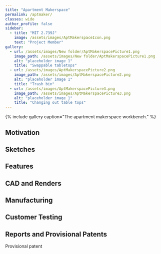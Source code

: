 ```yaml
---
title: "Apartment Makerspace"
permalink: /aptmaker/
classes: wide
author_profile: false
sidebar:
  - title: "MIT 2.739J"
    image: /assets/images/AptMakerspaceIcon.png
    text: "Project Member"
gallery:
  - url: /assets/images/New folder/AptMakerspacePicture1.png
    image_path: /assets/images/New folder/AptMakerspacePicture1.png
    alt: "placeholder image 1"
    title: "Swappable tabletops"
  - url: /assets/images/AptMakerspacePicture2.png
    image_path: /assets/images/AptMakerspacePicture2.png
    alt: "placeholder image 1"
    title: "Trash bin"
  - url: /assets/images/AptMakerspacePicture3.png
    image_path: /assets/images/AptMakerspacePicture3.png
    alt: "placeholder image 1"
    title: "Changing out table tops"
---
```


{% include gallery caption="The apartment makerspace workbench." %}

## Motivation

## Sketches

## Features

## CAD and Renders

## Manufacturing

## Customer Testing

## Reports and Provisional Patents

Provisional patent